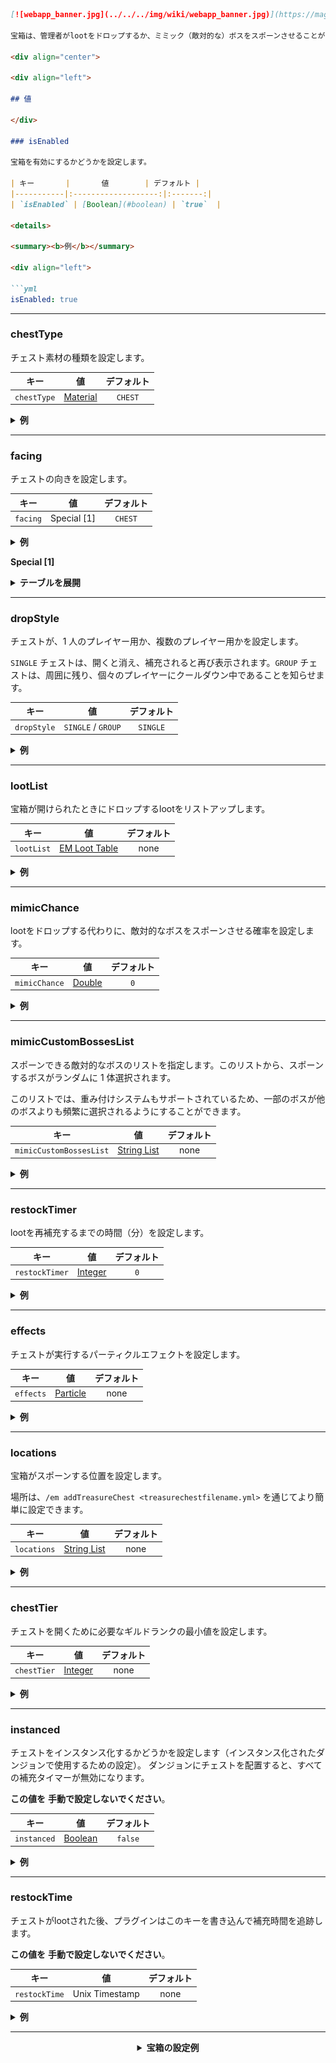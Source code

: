 ```markdown
[![webapp_banner.jpg](../../../img/wiki/webapp_banner.jpg)](https://magmaguy.com/webapp/webapp.html)

宝箱は、管理者がlootをドロップするか、ミミック（敵対的な）ボスをスポーンさせることができるチェストを作成できるようにする機能です。

<div align="center">

<div align="left">

## 値

</div>

### isEnabled

宝箱を有効にするかどうかを設定します。

| キー       |       値        | デフォルト |
|-----------|:-------------------:|:-------:|
| `isEnabled` | [Boolean](#boolean) | `true`  |

<details> 

<summary><b>例</b></summary>

<div align="left">

```yml
isEnabled: true
```

</div>

</details>

***

### chestType

チェスト素材の種類を設定します。

| キー       |        値         | デフォルト |
|-----------|:---------------------:|:-------:|
| `chestType` | [Material](#material) | `CHEST` |

<details> 

<summary><b>例</b></summary>

<div align="left">

```yml
chestType: CHEST
```
*これは、`CHEST` や `BARREL` などの有効なチェスト素材である必要があります。*

<div align="center">

![create_chest_material.jpg](../../../img/wiki/create_chest_material.jpg)

</div>

</div>

</details>

***

### facing

チェストの向きを設定します。

| キー       |   値    | デフォルト |
|-----------|:-----------:|:-------:|
| `facing` | Special [1] | `CHEST` |

<details> 

<summary><b>例</b></summary>

<div align="left">

```yml
facing: CHEST
```
*これは、`CHEST` や `BARREL` などの有効なチェスト素材である必要があります。*

</div>

</details>

**Special [1]**

<details> 

<summary><b>テーブルを展開</b></summary>

| 向き  |
|---------|
| `NORTH` |
| `SOUTH` |
| `WEST`  |
| `EAST`  |


</details>

***

### dropStyle

チェストが、1 人のプレイヤー用か、複数のプレイヤー用かを設定します。

`SINGLE` チェストは、開くと消え、補充されると再び表示されます。`GROUP` チェストは、周囲に残り、個々のプレイヤーにクールダウン中であることを知らせます。

| キー       |       値       | デフォルト |
|-----------|:------------------:|:-------:|
| `dropStyle` | `SINGLE` / `GROUP` | `SINGLE` |

<details> 

<summary><b>例</b></summary>

<div align="left">

```yml
dropStyle: SINGLE
```

</div>

</details>

***

### lootList

宝箱が開けられたときにドロップするlootをリストアップします。

| キー       |                        値                        | デフォルト |
|-----------|:----------------------------------------------------:|:-------:|
| `lootList` | [EM Loot Table]($language$/elitemobs/loot_tables.md) |  none   |

<details> 

<summary><b>例</b></summary>

<div align="left">

```yml
lootList:
- filename=elite_scrap_tiny.yml:chance=0.90
- magmaguys_toothpick.yml
```

</div>

</details>

***

### mimicChance

lootをドロップする代わりに、敵対的なボスをスポーンさせる確率を設定します。

| キー       |      値       | デフォルト |
|-----------|:-----------------:|:-------:|
| `mimicChance` | [Double](#double) |   `0`   |

<details> 

<summary><b>例</b></summary>

<div align="left">

```yml
mimicChance: 0.5
```

</div>

</details>

***

### mimicCustomBossesList

スポーンできる敵対的なボスのリストを指定します。このリストから、スポーンするボスがランダムに 1 体選択されます。

このリストでは、重み付けシステムもサポートされているため、一部のボスが他のボスよりも頻繁に選択されるようにすることができます。

| キー       |      値       | デフォルト |
|-----------|:-----------------:|:-------:|
| `mimicCustomBossesList` | [String List](#string_list) |  none   |

<details> 

<summary><b>例</b></summary>

<div align="left">

```yml
mimicCustomBossesList:
- my_cool_mimic_boss.yml
- weak_mimic_boss.yml
```
*ボスに重みを割り当てる場合は、リストは次の形式にする必要があります。*

```yml
mimicCustomBossesList:
- my_cool_mimic_boss.yml:60
- weak_mimic_boss.yml:40
```

*この設定では、`my_cool_mimic_boss.yml` は `weak_mimic_boss.yml` よりもスポーンされる確率が高くなります。*

</div>

</details>

***

### restockTimer

lootを再補充するまでの時間（分）を設定します。

| キー       |      値       | デフォルト |
|-----------|:-----------------:|:-------:|
| `restockTimer` | [Integer](#integer) |   `0`   |

<details> 

<summary><b>例</b></summary>

<div align="left">

```yml
restockTimer: 30
```

</div>

</details>

***

### effects

チェストが実行するパーティクルエフェクトを設定します。

| キー       |      値       | デフォルト |
|-----------|:-----------------:|:-------:|
| `effects` | [Particle](https://hub.spigotmc.org/javadocs/spigot/org/bukkit/Particle.html) |  none   |

<details> 

<summary><b>例</b></summary>

<div align="left">

```yml
effects:
- DRIP_LAVA
- SMOKE_NORMAL
```

<div align="center">

![create_chest_effects.jpg](../../../img/wiki/create_chest_effects.jpg)

</div>

</div>

</details>

***

### locations

宝箱がスポーンする位置を設定します。

場所は、`/em addTreasureChest <treasurechestfilename.yml>` を通じてより簡単に設定できます。

| キー       |           値            | デフォルト |
|-----------|:---------------------------:|:-------:|
| `locations` | [String List](#string_list) |  none   |

<details> 

<summary><b>例</b></summary>

<div align="left">

```yml
locations:
- my_world,10,50,10,0,0
- my_nether_world,12,58,12,0,0
```

</div>

</details>

***

### chestTier

チェストを開くために必要なギルドランクの最小値を設定します。

| キー       |           値            | デフォルト |
|-----------|:---------------------------:|:-------:|
| `chestTier` | [Integer](#integer) |  none   |

<details> 

<summary><b>例</b></summary>

<div align="left">

```yml
chestTier: 3
```

</div>

</details>


***

### instanced

チェストをインスタンス化するかどうかを設定します（インスタンス化されたダンジョンで使用するための設定）。
ダンジョンにチェストを配置すると、すべての補充タイマーが無効になります。

**この値を** **手動で設定しないでください**。

| キー       |     値     | デフォルト |
|-----------|:--------------:|:-------:|
| `instanced` | [Boolean](#boolean) |  `false`   |

<details> 

<summary><b>例</b></summary>

<div align="left">

```yml
instanced: true
```

</div>

</details>

</div>

***

### restockTime

チェストがlootされた後、プラグインはこのキーを書き込んで補充時間を追跡します。

**この値を** **手動で設定しないでください**。

| キー       |     値     | デフォルト |
|-----------|:--------------:|:-------:|
| `restockTime` | Unix Timestamp |  none   |

<details> 

<summary><b>例</b></summary>

<div align="left">

```yml
restockTime: 1707394380
```

</div>

</details>

</div>

***

<details> 

<summary align="center"><b>宝箱の設定例</b></summary>

<div align="left">

```yml
isEnabled: true
chestType: CHEST
facing: NORTH
dropStyle: MULTIPLE
lootList:
- filename=elite_scrap_tiny.yml:chance=0.90
- magmaguys_toothpick.yml:chance=0.95
mimicChance: 0.50
mimicCustomBossesList:
- balrog.yml
- killer_rabbit_of_caerbannog.yml
restockTimer: 1
effects: SMOKE_NORMAL
locations:
- world,0.0,-60.0,-14.0,0.0,0.0
```

<div align="center">

![create_chest_chest.jpg](../../../img/wiki/create_chest_chest.jpg)

</div>

</div>

</details>


```
